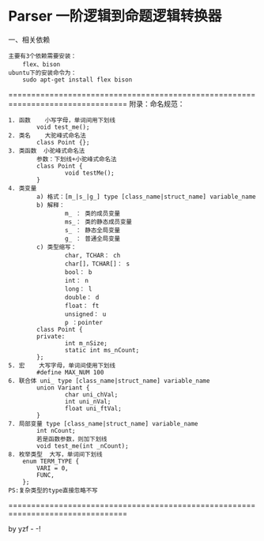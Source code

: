 Parser 一阶逻辑到命题逻辑转换器
================================================================================
一、相关依赖

    主要有3个依赖需要安装：
        flex、bison
    ubuntu下的安装命令为：
        sudo apt-get install flex bison
================================================================================
附录：命名规范：

    1. 函数    小写字母，单词间用下划线
            void test_me();
    2. 类名    大驼峰式命名法
            class Point {};
    3. 类函数  小驼峰式命名法
            参数：下划线+小驼峰式命名法
            class Point {
                    void testMe();
            }
    4. 类变量
            a) 格式：[m_|s_|g_] type [class_name|struct_name] variable_name
            b) 解释：
                    m_ ： 类的成员变量
                    ms_： 类的静态成员变量
                    s_ ： 静态全局变量
                    g_ ： 普通全局变量
            c) 类型缩写：
                    char, TCHAR： ch
                    char[]，TCHAR[]： s
                    bool： b
                    int： n
                    long： l
                    double： d
                    float： ft
                    unsigned： u
                    p ：pointer
            class Point {
            private:
                    int m_nSize;
                    static int ms_nCount;
            };
    5. 宏	大写字母，单词间使用下划线
            #define MAX_NUM 100
    6. 联合体 uni_ type [class_name|struct_name] variable_name
            union Variant {
                    char uni_chVal;
                    int uni_nVal;
                    float uni_ftVal;
            }
    7. 局部变量	type [class_name|struct_name] variable_name
            int nCount;
            若是函数参数，则加下划线
            void test_me(int _nCount);
    8. 枚举类型  大写，单词间下划线
        enum TERM_TYPE {
            VARI = 0,
            FUNC,
        };
    PS:复杂类型的type直接忽略不写
================================================================================

by yzf - -!
